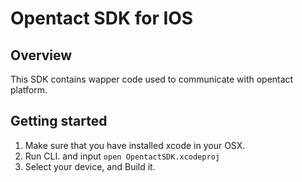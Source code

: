 # Opentact SDK for IOS

## Overview

This SDK contains wapper code used to communicate with opentact platform.

## Getting started

1. Make sure that you have installed xcode in your OSX.
2. Run CLI. and input `open OpentactSDK.xcodeproj`
3. Select your device, and Build it.



